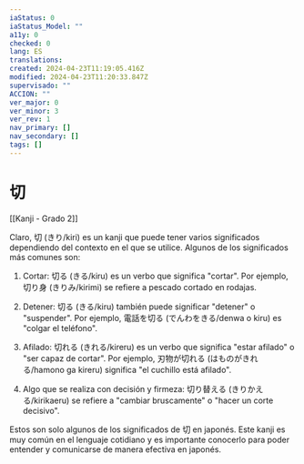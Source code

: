 ```yaml
---
iaStatus: 0
iaStatus_Model: ""
a11y: 0
checked: 0
lang: ES
translations: 
created: 2024-04-23T11:19:05.416Z
modified: 2024-04-23T11:20:33.847Z
supervisado: ""
ACCION: ""
ver_major: 0
ver_minor: 3
ver_rev: 1
nav_primary: []
nav_secondary: []
tags: []
---
```

# 切

[[Kanji - Grado 2]]

Claro, 切 (きり/kiri) es un kanji que puede tener varios significados dependiendo del contexto en el que se utilice. Algunos de los significados más comunes son:

1. Cortar: 切る (きる/kiru) es un verbo que significa "cortar". Por ejemplo, 切り身 (きりみ/kirimi) se refiere a pescado cortado en rodajas.

2. Detener: 切る (きる/kiru) también puede significar "detener" o "suspender". Por ejemplo, 電話を切る (でんわをきる/denwa o kiru) es "colgar el teléfono".

3. Afilado: 切れる (きれる/kireru) es un verbo que significa "estar afilado" o "ser capaz de cortar". Por ejemplo, 刃物が切れる (はものがきれる/hamono ga kireru) significa "el cuchillo está afilado".

4. Algo que se realiza con decisión y firmeza: 切り替える (きりかえる/kirikaeru) se refiere a "cambiar bruscamente" o "hacer un corte decisivo".

Estos son solo algunos de los significados de 切 en japonés. Este kanji es muy común en el lenguaje cotidiano y es importante conocerlo para poder entender y comunicarse de manera efectiva en japonés.
